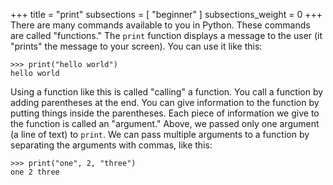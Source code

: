 +++
title = "print"
subsections = [ "beginner" ]
subsections_weight = 0
+++
There are many commands available to you in Python. These commands are called "functions." The `print` function displays a message to the user (it "prints" the message to your screen). You can use it like this:

	>>> print("hello world")
	hello world

Using a function like this is called "calling" a function. You call a function by adding parentheses at the end. You can give information to the function by putting things inside the parentheses. Each piece of information we give to the function is called an "argument." Above, we passed only one argument (a line of text) to `print`. We can pass multiple arguments to a function by separating the arguments with commas, like this:

	>>> print("one", 2, "three")
	one 2 three
